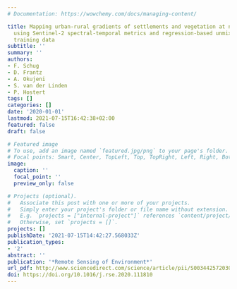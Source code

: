 ```yaml
---
# Documentation: https://wowchemy.com/docs/managing-content/

title: Mapping urban-rural gradients of settlements and vegetation at national scale
  using Sentinel-2 spectral-temporal metrics and regression-based unmixing with synthetic
  training data
subtitle: ''
summary: ''
authors:
- F. Schug
- D. Frantz
- A. Okujeni
- S. van der Linden
- P. Hostert
tags: []
categories: []
date: '2020-01-01'
lastmod: 2021-07-15T16:42:38+02:00
featured: false
draft: false

# Featured image
# To use, add an image named `featured.jpg/png` to your page's folder.
# Focal points: Smart, Center, TopLeft, Top, TopRight, Left, Right, BottomLeft, Bottom, BottomRight.
image:
  caption: ''
  focal_point: ''
  preview_only: false

# Projects (optional).
#   Associate this post with one or more of your projects.
#   Simply enter your project's folder or file name without extension.
#   E.g. `projects = ["internal-project"]` references `content/project/deep-learning/index.md`.
#   Otherwise, set `projects = []`.
projects: []
publishDate: '2021-07-15T14:42:27.568033Z'
publication_types:
- '2'
abstract: ''
publication: '*Remote Sensing of Environment*'
url_pdf: http://www.sciencedirect.com/science/article/pii/S0034425720301802
doi: https://doi.org/10.1016/j.rse.2020.111810
---
```

